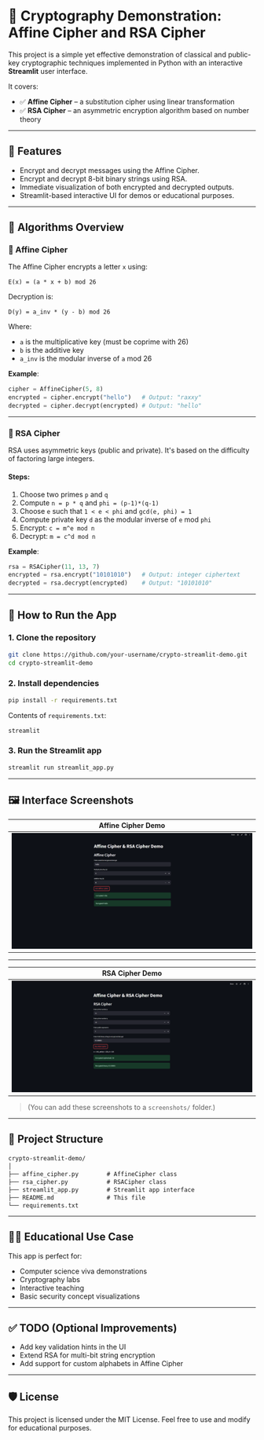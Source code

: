 # 🔐 Cryptography Demonstration: Affine Cipher and RSA Cipher

This project is a simple yet effective demonstration of classical and public-key cryptographic techniques implemented in Python with an interactive **Streamlit** user interface.

It covers:

* ✅ **Affine Cipher** – a substitution cipher using linear transformation
* ✅ **RSA Cipher** – an asymmetric encryption algorithm based on number theory

---

## 📌 Features

* Encrypt and decrypt messages using the Affine Cipher.
* Encrypt and decrypt 8-bit binary strings using RSA.
* Immediate visualization of both encrypted and decrypted outputs.
* Streamlit-based interactive UI for demos or educational purposes.

---

## 🧐 Algorithms Overview

### 🚰 Affine Cipher

The Affine Cipher encrypts a letter `x` using:

```
E(x) = (a * x + b) mod 26
```

Decryption is:

```
D(y) = a_inv * (y - b) mod 26
```

Where:

* `a` is the multiplicative key (must be coprime with 26)
* `b` is the additive key
* `a_inv` is the modular inverse of `a` mod 26

**Example**:

```python
cipher = AffineCipher(5, 8)
encrypted = cipher.encrypt("hello")   # Output: "raxxy"
decrypted = cipher.decrypt(encrypted) # Output: "hello"
```

---

### 🔐 RSA Cipher

RSA uses asymmetric keys (public and private). It's based on the difficulty of factoring large integers.

#### Steps:

1. Choose two primes `p` and `q`
2. Compute `n = p * q` and `phi = (p-1)*(q-1)`
3. Choose `e` such that `1 < e < phi` and `gcd(e, phi) = 1`
4. Compute private key `d` as the modular inverse of `e` mod `phi`
5. Encrypt: `c = m^e mod n`
6. Decrypt: `m = c^d mod n`

**Example**:

```python
rsa = RSACipher(11, 13, 7)
encrypted = rsa.encrypt("10101010")   # Output: integer ciphertext
decrypted = rsa.decrypt(encrypted)    # Output: "10101010"
```

---

## 🚀 How to Run the App

### 1. Clone the repository

```bash
git clone https://github.com/your-username/crypto-streamlit-demo.git
cd crypto-streamlit-demo
```

### 2. Install dependencies

```bash
pip install -r requirements.txt
```

Contents of `requirements.txt`:

```
streamlit
```

### 3. Run the Streamlit app

```bash
streamlit run streamlit_app.py
```

---

## 🖼️ Interface Screenshots

| Affine Cipher Demo                                  | 
| --------------------------------------------------- | 
| ![Affine Cipher Screenshot](screenshots/affine.png) |

---

| RSA Cipher Demo                               |
| --------------------------------------------- |
| ![RSA Cipher Screenshot](screenshots/rsa.png) |


> (You can add these screenshots to a `screenshots/` folder.)

---

## 📁 Project Structure

```
crypto-streamlit-demo/
│
├── affine_cipher.py        # AffineCipher class
├── rsa_cipher.py           # RSACipher class
├── streamlit_app.py        # Streamlit app interface
├── README.md               # This file
└── requirements.txt
```

---

## 🧑‍🏫 Educational Use Case

This app is perfect for:

* Computer science viva demonstrations
* Cryptography labs
* Interactive teaching
* Basic security concept visualizations

---

## ✅ TODO (Optional Improvements)

* Add key validation hints in the UI
* Extend RSA for multi-bit string encryption
* Add support for custom alphabets in Affine Cipher

---

## 🛡️ License

This project is licensed under the MIT License. Feel free to use and modify for educational purposes.
